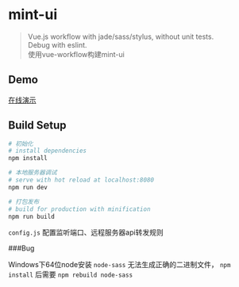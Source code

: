 # mint-ui

> Vue.js workflow with jade/sass/stylus, without unit tests.<br>
> Debug with eslint.<br>
> 使用vue-workflow构建mint-ui

## Demo

[在线演示](http://gameboy.online/test/mint-ui/)

## Build Setup

``` bash
# 初始化
# install dependencies
npm install

# 本地服务器调试
# serve with hot reload at localhost:8080
npm run dev

# 打包发布
# build for production with minification
npm run build
```

`config.js` 配置监听端口、远程服务器api转发规则

###Bug

Windows下64位node安装 `node-sass` 无法生成正确的二进制文件， `npm install` 后需要 `npm rebuild node-sass`
